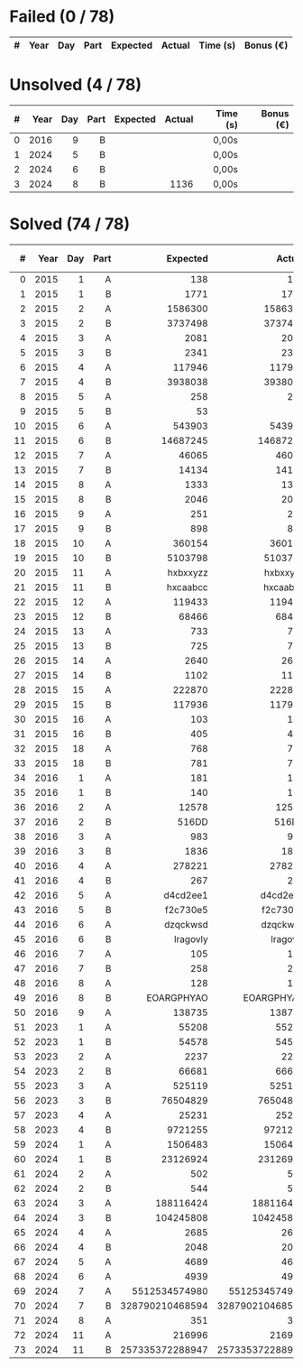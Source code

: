 # Failed (0 / 78)
|   # | Year | Day | Part | Expected | Actual | Time (s) | Bonus (€) |
| ---:| ----:| ---:| ----:| --------:| ------:| --------:| ---------:|

# Unsolved  (4 / 78)
|   # | Year | Day | Part | Expected | Actual | Time (s) | Bonus (€) |
| ---:| ----:| ---:| ----:| --------:| ------:| --------:| ---------:|
|   0 | 2016 |   9 |    B |          |        |    0,00s |           |
|   1 | 2024 |   5 |    B |          |        |    0,00s |           |
|   2 | 2024 |   6 |    B |          |        |    0,00s |           |
|   3 | 2024 |   8 |    B |          |   1136 |    0,00s |           |
# Solved  (74 / 78)
|   # | Year | Day | Part |        Expected |          Actual | Time (s) | Bonus (€) |
| ---:| ----:| ---:| ----:| ---------------:| ---------------:| --------:| ---------:|
|   0 | 2015 |   1 |    A |             138 |             138 |    0,00s |     5,00€ |
|   1 | 2015 |   1 |    B |            1771 |            1771 |    0,00s |    10,00€ |
|   2 | 2015 |   2 |    A |         1586300 |         1586300 |    0,00s |     5,00€ |
|   3 | 2015 |   2 |    B |         3737498 |         3737498 |    0,00s |    10,00€ |
|   4 | 2015 |   3 |    A |            2081 |            2081 |    0,00s |     5,00€ |
|   5 | 2015 |   3 |    B |            2341 |            2341 |    0,00s |    10,00€ |
|   6 | 2015 |   4 |    A |          117946 |          117946 |    0,12s |     5,00€ |
|   7 | 2015 |   4 |    B |         3938038 |         3938038 |    0,66s |    10,00€ |
|   8 | 2015 |   5 |    A |             258 |             258 |    0,00s |     5,00€ |
|   9 | 2015 |   5 |    B |              53 |              53 |    0,01s |    10,00€ |
|  10 | 2015 |   6 |    A |          543903 |          543903 |    0,04s |     5,00€ |
|  11 | 2015 |   6 |    B |        14687245 |        14687245 |    0,05s |    10,00€ |
|  12 | 2015 |   7 |    A |           46065 |           46065 |    0,00s |     5,00€ |
|  13 | 2015 |   7 |    B |           14134 |           14134 |    0,00s |    10,00€ |
|  14 | 2015 |   8 |    A |            1333 |            1333 |    0,01s |     5,00€ |
|  15 | 2015 |   8 |    B |            2046 |            2046 |    0,00s |    10,00€ |
|  16 | 2015 |   9 |    A |             251 |             251 |    4,81s |     5,00€ |
|  17 | 2015 |   9 |    B |             898 |             898 |    4,80s |    10,00€ |
|  18 | 2015 |  10 |    A |          360154 |          360154 |    0,04s |     5,00€ |
|  19 | 2015 |  10 |    B |         5103798 |         5103798 |    0,12s |    10,00€ |
|  20 | 2015 |  11 |    A |        hxbxxyzz |        hxbxxyzz |    0,01s |     5,00€ |
|  21 | 2015 |  11 |    B |        hxcaabcc |        hxcaabcc |    0,21s |    10,00€ |
|  22 | 2015 |  12 |    A |          119433 |          119433 |    0,00s |     5,00€ |
|  23 | 2015 |  12 |    B |           68466 |           68466 |    0,01s |    10,00€ |
|  24 | 2015 |  13 |    A |             733 |             733 |    4,87s |     5,00€ |
|  25 | 2015 |  13 |    B |             725 |             725 |    4,98s |    10,00€ |
|  26 | 2015 |  14 |    A |            2640 |            2640 |    0,02s |     5,00€ |
|  27 | 2015 |  14 |    B |            1102 |            1102 |    0,01s |    10,00€ |
|  28 | 2015 |  15 |    A |          222870 |          222870 |    0,09s |     5,00€ |
|  29 | 2015 |  15 |    B |          117936 |          117936 |    0,05s |    10,00€ |
|  30 | 2015 |  16 |    A |             103 |             103 |    0,01s |     5,00€ |
|  31 | 2015 |  16 |    B |             405 |             405 |    0,00s |    10,00€ |
|  32 | 2015 |  18 |    A |             768 |             768 |    0,12s |     5,00€ |
|  33 | 2015 |  18 |    B |             781 |             781 |    0,08s |    10,00€ |
|  34 | 2016 |   1 |    A |             181 |             181 |    0,00s |     5,00€ |
|  35 | 2016 |   1 |    B |             140 |             140 |    0,00s |    10,00€ |
|  36 | 2016 |   2 |    A |           12578 |           12578 |    0,00s |     5,00€ |
|  37 | 2016 |   2 |    B |           516DD |           516DD |    0,00s |    10,00€ |
|  38 | 2016 |   3 |    A |             983 |             983 |    0,00s |     5,00€ |
|  39 | 2016 |   3 |    B |            1836 |            1836 |    0,00s |    10,00€ |
|  40 | 2016 |   4 |    A |          278221 |          278221 |    0,04s |     5,00€ |
|  41 | 2016 |   4 |    B |             267 |             267 |    0,01s |    10,00€ |
|  42 | 2016 |   5 |    A |        d4cd2ee1 |        d4cd2ee1 |    1,74s |     5,00€ |
|  43 | 2016 |   5 |    B |        f2c730e5 |        f2c730e5 |    4,24s |    10,00€ |
|  44 | 2016 |   6 |    A |        dzqckwsd |        dzqckwsd |    0,00s |     5,00€ |
|  45 | 2016 |   6 |    B |        lragovly |        lragovly |    0,00s |    10,00€ |
|  46 | 2016 |   7 |    A |             105 |             105 |    0,01s |           |
|  47 | 2016 |   7 |    B |             258 |             258 |    0,02s |           |
|  48 | 2016 |   8 |    A |             128 |             128 |    0,00s |           |
|  49 | 2016 |   8 |    B |      EOARGPHYAO |      EOARGPHYAO |    0,04s |           |
|  50 | 2016 |   9 |    A |          138735 |          138735 |    0,00s |           |
|  51 | 2023 |   1 |    A |           55208 |           55208 |    0,00s |     2,00€ |
|  52 | 2023 |   1 |    B |           54578 |           54578 |    0,01s |     3,00€ |
|  53 | 2023 |   2 |    A |            2237 |            2237 |    0,00s |     2,00€ |
|  54 | 2023 |   2 |    B |           66681 |           66681 |    0,00s |     3,00€ |
|  55 | 2023 |   3 |    A |          525119 |          525119 |    0,01s |     2,00€ |
|  56 | 2023 |   3 |    B |        76504829 |        76504829 |    0,01s |     3,00€ |
|  57 | 2023 |   4 |    A |           25231 |           25231 |    0,00s |     2,00€ |
|  58 | 2023 |   4 |    B |         9721255 |         9721255 |    0,00s |           |
|  59 | 2024 |   1 |    A |         1506483 |         1506483 |    0,00s |     3,00€ |
|  60 | 2024 |   1 |    B |        23126924 |        23126924 |    0,01s |     7,00€ |
|  61 | 2024 |   2 |    A |             502 |             502 |    0,00s |     3,00€ |
|  62 | 2024 |   2 |    B |             544 |             544 |    0,00s |     7,00€ |
|  63 | 2024 |   3 |    A |       188116424 |       188116424 |    0,00s |     3,00€ |
|  64 | 2024 |   3 |    B |       104245808 |       104245808 |    0,00s |     7,00€ |
|  65 | 2024 |   4 |    A |            2685 |            2685 |    0,02s |     3,00€ |
|  66 | 2024 |   4 |    B |            2048 |            2048 |    0,01s |     7,00€ |
|  67 | 2024 |   5 |    A |            4689 |            4689 |    0,00s |     5,00€ |
|  68 | 2024 |   6 |    A |            4939 |            4939 |    0,00s |     5,00€ |
|  69 | 2024 |   7 |    A |   5512534574980 |   5512534574980 |    0,06s |     3,00€ |
|  70 | 2024 |   7 |    B | 328790210468594 | 328790210468594 |    1,43s |     7,00€ |
|  71 | 2024 |   8 |    A |             351 |             351 |    0,00s |     5,00€ |
|  72 | 2024 |  11 |    A |          216996 |          216996 |    0,00s |     5,00€ |
|  73 | 2024 |  11 |    B | 257335372288947 | 257335372288947 |    0,06s |    10,00€ |
